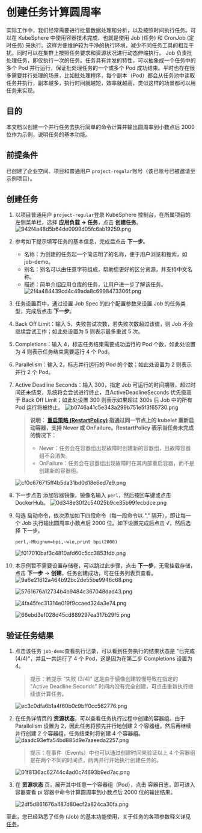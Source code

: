 # 创建任务计算圆周率

 实际工作中，我们经常需要进行批量数据处理和分析，以及按照时间执行任务。可以在 KubeSphere 中使用容器技术完成，也就是使用 Job (任务) 和 CronJob (定时任务) 来执行。这样方便维护较为干净的执行环境，减少不同任务工具的相互干扰。同时可以在集群上按照任务要求和资源状况进行动态伸缩执行。
 Job 负责批处理任务，即仅执行一次的任务。任务具有并发的特性，可以抽象成一个任务中的多个 Pod 并行运行，保证批处理任务的一个或多个 Pod 成功结束。平时也存在很多需要并行处理的场景，比如批处理程序，每个副本（Pod）都会从任务池中读取任务并执行，副本越多，执行时间就越短，效率就越高，类似这样的场景都可以用任务来实现。

 ## 目的

 本文档以创建一个并行任务去执行简单的命令计算并输出圆周率到小数点后 2000 位作为示例，说明任务的基本功能。

 ## 前提条件

 已创建了企业空间、项目和普通用户 `project-regular`账号（该已账号已被邀请至示例项目）。

 ## 创建任务

 1. 以项目普通用户 `project-regular`登录 KubeSphere 控制台，在所属项目的左侧菜单栏，选择 **应用负载 → 任务**，点击 **创建任务**。
    ![942f4a48d5b64de0999d05fc6ab19259.png](942f4a48d5b64de0999d05fc6ab19259.png)

 2. 参考如下提示填写任务的基本信息，完成后点击 **下一步**。

    - 名称：为创建的任务起一个简洁明了的名称，便于用户浏览和搜索，如 job-demo。
    - 别名：别名可以由任意字符组成，帮助您更好的区分资源，并支持中文名称。
    - 描述：简单介绍应用仓库的任务，让用户进一步了解该任务。
      ![2f4a484439cd4c49ada8c6998473306f.png](2f4a484439cd4c49ada8c6998473306f.png)

 3. 任务设置页中，通过设置 Job Spec 的四个配置参数来设置 Job 的任务类型，完成后点击 **下一步**。

 4. Back Off Limit：输入 5，失败尝试次数，若失败次数超过该值，则 Job 不会继续尝试工作；如此处设置为 5 则表示最多重试 5 次。

 5. Completions：输入 4，标志任务结束需要成功运行的 Pod 个数，如此处设置为 4 则表示任务结束需要运行 4 个 Pod。

 6. Parallelism：输入 2，标志并行运行的 Pod 的个数；如此处设置为 2 则表示并行 2 个 Pod。

 7. Active Deadline Seconds：输入 300，指定 Job 可运行的时间期限，超过时间还未结束，系统将会尝试进行终止，且ActiveDeadlineSeconds 优先级高于 Back Off Limit；如此处设置 300 则表示如果超过 300s 后 Job 中的所有 Pod 运行将被终止。
    ![b0746a41c5e343a299b751e5f3f65730.png](b0746a41c5e343a299b751e5f3f65730.png)

    > **说明： [重启策略 (RestartPolicy)](https://kubernetes.io/docs/concepts/workloads/pods/pod-lifecycle/#restart-policy) 指通过同一节点上的 kubelet 重新启动容器，支持 Never 或 OnFailure。RestartPolicy 表示当任务未完成的情况下：**
    >
    >  - Never：任务会在容器组出现故障时创建新的容器组，且故障容器组不会消失。
    >  - OnFailure：任务会在容器组出现故障时在其内部重启容器，而不是创建新的容器组。

    ![cf0c676715ff4b5da31bd0d18e6ed7e9.png](cf0c676715ff4b5da31bd0d18e6ed7e9.png)

 8. 下一步点击 添加容器镜像，镜像名输入 `perl`，然后按回车键或点击 DockerHub。
    ![0d348e30f2c54025b9ce35b99fecbdce.png](0d348e30f2c54025b9ce35b99fecbdce.png)

 9. 勾选 启动命令，依次添加如下四段命令（每一段命令以 "," 隔开），即让每一个 Job 执行输出圆周率小数点后 2000 位。如下设置完成后点击 √，然后选择 下一步。

    ```shell
    perl,-Mbignum=bpi,-wle,print bpi(2000)
    ```

    ![f017010baf3c4810afd60c5cc3853fdb.png](f017010baf3c4810afd60c5cc3853fdb.png)

 10. 本示例暂不需要设置存储卷，可以跳过此步骤，点击 **下一步**，无需挂载存储，点击 **下一步** → **创建**，任务创建成功，可在任务列表页查看。
       ![9a6e21612a464b92bc2de55be9946c68.png](9a6e21612a464b92bc2de55be9946c68.png)
     
       ![5761676a12734b4b9484c367048dad43.png](5761676a12734b4b9484c367048dad43.png)
     
       ![4fa45fec31314e019f9ccaed324a3e74.png](4fa45fec31314e019f9ccaed324a3e74.png)
     
     ![66ebd3ef028d45cd889297ea317b29f5.png](66ebd3ef028d45cd889297ea317b29f5.png)

 ## 验证任务结果

 1. 点击该任务 `job-demo`查看执行记录，可以看到任务执行的结果状态是 "已完成(4/4)"，并且一共运行了 4 个 Pod，这是因为在第二步 Completions 设置为 4。

    > 提示：若提示 “失败 (3/4)” 这是由于镜像创建较慢导致在指定的 "Active Deadline Seconds" 时间内没有完全创建，可点击重新执行继续该计算任务。

    ![ec3c0dfa6b1a4f60b0c9bff0cc562776.png](ec3c0dfa6b1a4f60b0c9bff0cc562776.png)


 2. 在任务详情页的 **资源状态**，可以查看任务执行过程中创建的容器组。由于 Parallelism 设置为 2，因此任务将预先并行地创建 2 个容器组，然后再继续并行创建 2 个容器组，任务结束时将创建 4 个容器组。
    ![daadc93effa54bd885d9e7aaeeda2257.png](daadc93effa54bd885d9e7aaeeda2257.png)

    > 提示：在事件（Events）中也可以通过创建时间来验证以上 4 个容器组是在两个不同的时间点，两两并行开始执行创建任务的。

    ![01f8136ac62744c4ad0c74693b9ed7ac.png](01f8136ac62744c4ad0c74693b9ed7ac.png)


 2. 在 **资源状态** 页，展开其中任意一个容器组（Pod），点击 容器日志，即可进入容器查看 pi 容器中命令计算圆周率到小数点后 2000 位的输出结果。

    ![2df5d861676a487d80ecf2a824ca30fa.png](2df5d861676a487d80ecf2a824ca30fa.png)

 至此，您已经熟悉了任务 (Job) 的基本功能使用，关于任务的各项参数释义详见 [任务](https://v2-1.docs.kubesphere.io/docs/zh-CN/workload/jobs/)。
